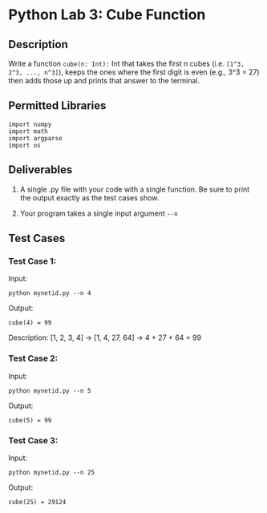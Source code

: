 # Python Lab 3: Cube Function

## Description
Write a function `cube(n: Int):` Int that takes the first n cubes (i.e. `[1^3, 2^3, ..., n^3]`), keeps the ones where the first digit is even (e.g., 3^3 = 27) then adds those up and prints that answer to the terminal.

## Permitted Libraries

```
import numpy
import math
import argparse
import os
```

## Deliverables
1. A single .py file with your code with a single function. Be sure to print the output exactly as the test cases show.

2. Your program takes a single input argument `--n`




## Test Cases


### Test Case 1:

Input:

`python mynetid.py --n 4`

Output:

`cube(4) = 99`

Description: [1, 2, 3, 4] -> [1, 4, 27, 64] -> 4 + 27 + 64 = 99

### Test Case 2:

Input:

`python mynetid.py --n 5`

Output:

`cube(5) = 99`

### Test Case 3:

Input:

`python mynetid.py --n 25`

Output:

`cube(25) = 29124`
